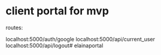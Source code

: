 # client portal for mvp


routes:  

localhost:5000/auth/google
localhost:5000/api/current_user
localhost:5000/api/logout# elainaportal
